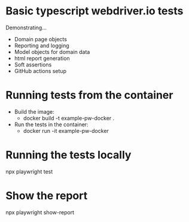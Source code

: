 
# Basic typescript webdriver.io tests
Demonstrating...
* Domain page objects
* Reporting and logging
* Model objects for domain data
* html report generation
* Soft assertions
* GitHub actions setup

# Running tests from the container
* Build the image:
  * docker build -t example-pw-docker .
* Run the tests in the container:
  * docker run -it example-pw-docker

# Running the tests locally

  npx playwright test

# Show the report

  npx playwright show-report

